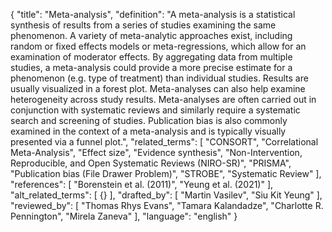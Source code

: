 {
  "title": "Meta-analysis",
  "definition": "A meta-analysis is a statistical synthesis of results from a series of studies examining the same phenomenon. A variety of meta-analytic approaches exist, including random or fixed effects models or meta-regressions, which allow for an examination of moderator effects. By aggregating data from multiple studies, a meta-analysis could provide a more precise estimate for a phenomenon (e.g. type of treatment) than individual studies. Results are usually visualized in a forest plot. Meta-analyses can also help examine heterogeneity across study results. Meta-analyses are often carried out in conjunction with systematic reviews and similarly require a systematic search and screening of studies. Publication bias is also commonly examined in the context of a meta-analysis and is typically visually presented via a funnel plot.",
  "related_terms": [
    "CONSORT",
    "Correlational Meta-Analysis",
    "Effect size",
    "Evidence synthesis",
    "Non-Intervention, Reproducible, and Open Systematic Reviews (NIRO-SR)",
    "PRISMA",
    "Publication bias (File Drawer Problem)",
    "STROBE",
    "Systematic Review"
  ],
  "references": [
    "Borenstein et al. (2011)",
    "Yeung et al. (2021)"
  ],
  "alt_related_terms": [
    {}
  ],
  "drafted_by": [
    "Martin Vasilev",
    "Siu Kit Yeung"
  ],
  "reviewed_by": [
    "Thomas Rhys Evans",
    "Tamara Kalandadze",
    "Charlotte R. Pennington",
    "Mirela Zaneva"
  ],
  "language": "english"
}
